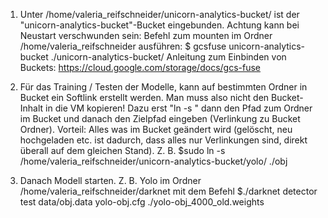 1. Unter /home/valeria_reifschneider/unicorn-analytics-bucket/ ist der "unicorn-analytics-bucket"-Bucket eingebunden.
Achtung kann bei Neustart verschwunden sein: Befehl zum mounten im Ordner /home/valeria_reifschneider ausführen: 
$ gcsfuse unicorn-analytics-bucket ./unicorn-analytics-bucket/
Anleitung zum Einbinden von Buckets: https://cloud.google.com/storage/docs/gcs-fuse

2. Für das Training / Testen der Modelle, kann auf bestimmten Ordner in Bucket ein Softlink erstellt werden. Man muss also nicht den Bucket-Inhalt in die VM kopieren!
Dazu erst "ln -s " dann den Pfad zum Ordner im Bucket und danach den Zielpfad eingeben (Verlinkung zu Bucket Ordner).
Vorteil: Alles was im Bucket geändert wird (gelöscht, neu hochgeladen etc. ist dadurch, dass alles nur Verlinkungen sind, direkt überall auf dem gleichen Stand).
Z. B. $sudo ln -s /home/valeria_reifschneider/unicorn-analytics-bucket/yolo/ ./obj

3. Danach Modell starten.
Z. B. Yolo im Ordner /home/valeria_reifschneider/darknet mit dem Befehl 
$./darknet detector test data/obj.data yolo-obj.cfg ./yolo-obj_4000_old.weights
